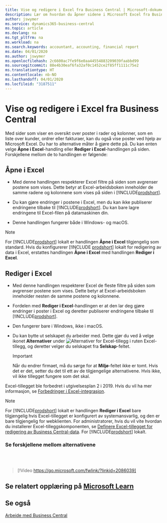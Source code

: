 ```yaml
---
title: Vise og redigere i Excel fra Business Central | Microsoft-dokumenter
description: Lær om hvordan du åpner sidene i Microsoft Excel fra Business Central for bedre dataanalyser.
author: jswymer
ms.service: dynamics365-business-central
ms.topic: article
ms.devlang: na
ms.tgt_pltfrm: na
ms.workload: na
ms.search.keywords: accountant, accounting, financial report
ms.date: 04/01/2020
ms.author: jswymer
ms.openlocfilehash: 2c6600ac7fe9f6e0aa44554883209039faabbd99
ms.sourcegitcommit: 88e4b30eaf6fa32af0c1452ce2f85ff1111c75e2
ms.translationtype: HT
ms.contentlocale: nb-NO
ms.lasthandoff: 04/01/2020
ms.locfileid: "3187511"
---
```

# <a name="viewing-and-editing-in-excel-from-business-central"></a>Vise og redigere i Excel fra Business Central

Med sider som viser en oversikt over poster i rader og kolonner, som en liste over kunder, ordrer eller fakturaer, kan du også vise poster ved hjelp av Microsoft Excel. Du har to alternative måter å gjøre dette på. Du kan enten velge **Åpne i Excel**-handling eller **Rediger i Excel**-handlingen på siden. Forskjellene mellom de to handlingen er følgende:  

## <a name="open-in-excel"></a>Åpne i Excel

- Med denne handlingen respekterer Excel filtre på siden som avgrenser postene som vises. Dette betyr at Excel-arbeidsboken inneholder de samme radene og kolonnene som vises på siden i [!INCLUDE[prodshort](includes/prodshort.md)].

- Du kan gjøre endringer i postene i Excel, men du kan ikke publiserer endringene tilbake til [!INCLUDE[prodshort](includes/prodshort.md)]. Du kan bare lagre endringene til Excel-filen på datamaskinen din.

- Denne handlingen fungerer både i Windows- og macOS.

> [!NOTE]
> For [!INCLUDE[prodshort](includes/prodshort.md)] lokalt er handlingen **Åpne i Excel** tilgjengelig som standard. Hvis du konfigurerer [!INCLUDE [prodshort](includes/prodshort.md)] lokalt for redigering av data i Excel, erstattes handlingen **Åpne i Excel** med handlingen **Rediger i Excel**.

## <a name="edit-in-excel"></a>Rediger i Excel

- Med denne handlingen respekterer Excel de fleste filtre på siden som avgrenser postene som vises. Dette betyr at Excel-arbeidsboken inneholder nesten de samme postene og kolonnene.

- Fordelen med **Rediger i Excel**-handlingen er at den lar deg gjøre endringer i poster i Excel og deretter publiserer endringene tilbake til [!INCLUDE[prodshort](includes/prodshort.md)].

- Den fungerer bare i Windows, ikke i macOS.

- Du kan bytte ut selskapet du arbeider med. Dette gjør du ved å velge ikonet **Alternativer** under ![Alternativer for Excel-tillegg](media/cogwheel.png "Alternativer for Excel-tillegg") i ruten Excel-tillegg, og deretter velger du selskapet fra **Selskap**-feltet. 

    > [!IMPORTANT]
    > Når du endrer firmaet, må du sørge for at **Miljø**-feltet ikke er tomt. Hvis det er det, setter du det til ett av de tilgjengelige alternativene. Hvis ikke, vil ikke tillegget fungere som det skal.  

Excel-tillegget ble forbedret i utgivelsesplan 2 i 2019. Hvis du vil ha mer informasjon, se [Forbedringer i Excel-integrasjon](/dynamics365-release-plan/2019wave2/dynamics365-business-central/enhancements-excel-integration).

> [!NOTE]
> For [!INCLUDE[prodshort](includes/prodshort.md)] lokalt er handlingen **Rediger i Excel** bare tilgjengelig hvis Excel-tillegget er konfigurert av systemansvarlig, og den er bare tilgjengelig for webklienten. For administratorer, hvis du vil vite hvordan du installerer Excel-tilleggskomponenten, se [Definere Excel-tillegget for redigering av Business Central-data](/dynamics365/business-central/dev-itpro/administration/configuring-excel-addin). For [!INCLUDE[prodshort](includes/prodshort.md)] lokalt.

### <a name="see-the-differences-between-the-options"></a>Se forskjellene mellom alternativene
<br><br>  

> [!Video https://go.microsoft.com/fwlink/?linkid=2086039]

## <a name="see-related-training-at-microsoft-learn"></a>Se relatert opplæring på [Microsoft Learn](/learn/modules/configure-powerbi-excel-dynamics-365-business-central/index)

## <a name="see-also"></a>Se også
[Arbeide med Business Central](ui-work-product.md)  
